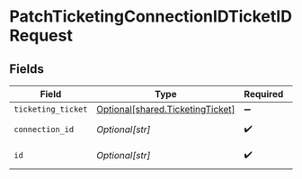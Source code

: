 # PatchTicketingConnectionIDTicketIDRequest


## Fields

| Field                                                                          | Type                                                                           | Required                                                                       | Description                                                                    |
| ------------------------------------------------------------------------------ | ------------------------------------------------------------------------------ | ------------------------------------------------------------------------------ | ------------------------------------------------------------------------------ |
| `ticketing_ticket`                                                             | [Optional[shared.TicketingTicket]](undefined/models/shared/ticketingticket.md) | :heavy_minus_sign:                                                             | N/A                                                                            |
| `connection_id`                                                                | *Optional[str]*                                                                | :heavy_check_mark:                                                             | ID of the connection                                                           |
| `id`                                                                           | *Optional[str]*                                                                | :heavy_check_mark:                                                             | ID of the Ticket                                                               |